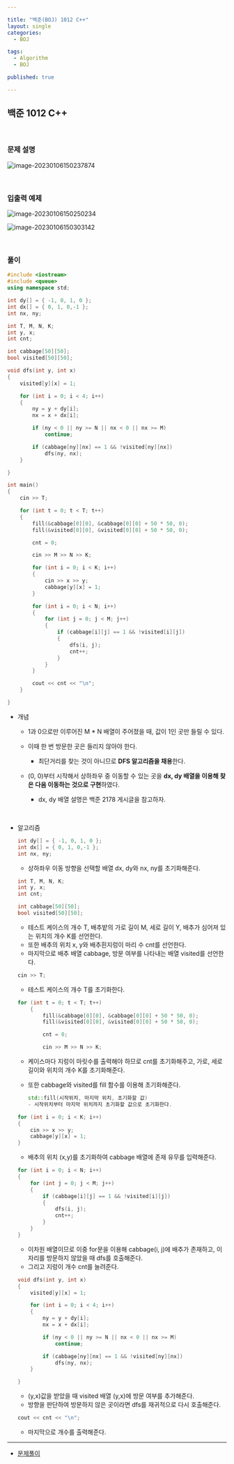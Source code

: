 ```yaml
---

title: "백준(BOJ) 1012 C++"
layout: single
categories:
  - BOJ

tags:
  - Algorithm
  - BOJ

published: true

---
```


## 백준 1012 C++

<br>

### 문제 설명

![image-20230106150237874](/assets/images/2023-1-6-BOJ1012/image-20230106150237874.png)

<br>

### 입출력 예제

![image-20230106150250234](/assets/images/2023-1-6-BOJ1012/image-20230106150250234.png)

![image-20230106150303142](/assets/images/2023-1-6-BOJ1012/image-20230106150303142.png)

<br>

### 풀이

```cpp
#include <iostream>
#include <queue>
using namespace std;

int dy[] = { -1, 0, 1, 0 };
int dx[] = { 0, 1, 0,-1 };
int nx, ny;

int T, M, N, K;
int y, x;
int cnt;

int cabbage[50][50];
bool visited[50][50];

void dfs(int y, int x)
{
    visited[y][x] = 1;

    for (int i = 0; i < 4; i++)
    {
        ny = y + dy[i];
        nx = x + dx[i];

        if (ny < 0 || ny >= N || nx < 0 || nx >= M)
            continue;

        if (cabbage[ny][nx] == 1 && !visited[ny][nx])
            dfs(ny, nx);
    }

}

int main()
{
    cin >> T;

    for (int t = 0; t < T; t++)
    {
        fill(&cabbage[0][0], &cabbage[0][0] + 50 * 50, 0);
        fill(&visited[0][0], &visited[0][0] + 50 * 50, 0);

        cnt = 0;

        cin >> M >> N >> K;

        for (int i = 0; i < K; i++)
        {
            cin >> x >> y;
            cabbage[y][x] = 1;
        }

        for (int i = 0; i < N; i++)
        {
            for (int j = 0; j < M; j++)
            {
                if (cabbage[i][j] == 1 && !visited[i][j])
                {
                    dfs(i, j);
                    cnt++;
                }
            }
        }

        cout << cnt << "\n";
    }

}
```

- 개념
  - 1과 0으로만 이루어진 M * N 배열이 주어졌을 때, 값이 1인 곳만 들릴 수 있다.

  - 이때 한 번 방문한 곳은 들리지 않아야 한다.

    - 최단거리를 찾는 것이 아니므로 **DFS 알고리즘을 채용**한다.

  - (0, 0)부터 시작해서 상하좌우 중 이동할 수 있는 곳을 **dx, dy 배열을 이용해 찾은 다음 이동하는 것으로 구현**하였다.

    - dx, dy 배열 설명은 백준 2178 게시글을 참고하자.



<br>

- 알고리즘

  ```cpp
  int dy[] = { -1, 0, 1, 0 };
  int dx[] = { 0, 1, 0,-1 };
  int nx, ny;
  ```

  - 상하좌우 이동 방향을 선택할 배열 dx, dy와 nx, ny를 초기화해준다.

  ```cpp
  int T, M, N, K;
  int y, x;
  int cnt;
  
  int cabbage[50][50];
  bool visited[50][50];
  ```

  - 테스트 케이스의 개수 T, 배추밭의 가로 길이 M, 세로 길이 Y, 배추가 심어져 있는 위치의 개수 K를 선언한다.
  - 또한 배추의 위치 x, y와 배추흰지렁이 마리 수 cnt를 선언한다.
  - 마지막으로 배추 배열 cabbage, 방문 여부를 나타내는 배열 visited를 선언한다.

  ```cpp
  cin >> T;
  ```

  - 테스트 케이스의 개수 T를 초기화한다.

  ```cpp
  for (int t = 0; t < T; t++)
      {
          fill(&cabbage[0][0], &cabbage[0][0] + 50 * 50, 0);
          fill(&visited[0][0], &visited[0][0] + 50 * 50, 0);
  
          cnt = 0;
  
          cin >> M >> N >> K;
  ```

  - 케이스마다 지렁이 마릿수를 출력해야 하므로 cnt를 초기화해주고, 가로, 세로 길이와 위치의 개수 K를 초기화해준다.

  - 또한 cabbage와 visited를 fill 함수를 이용해 초기화해준다.

    ```cpp
    std::fill(시작위치, 마지막 위치, 초기화할 값)
    - 시작위치부터 마지막 위치까지 초기화할 값으로 초기화한다.
    ```

  ```cpp
  for (int i = 0; i < K; i++)
  {
      cin >> x >> y;
      cabbage[y][x] = 1;
  }
  ```

  - 배추의 위치 (x,y)를 초기화하여 cabbage 배열에 존재 유무를 입력해준다.

  ```cpp
  for (int i = 0; i < N; i++)
  {
      for (int j = 0; j < M; j++)
      {
          if (cabbage[i][j] == 1 && !visited[i][j])
          {
              dfs(i, j);
              cnt++;
          }
      }
  }
  ```

  - 이차원 배열이므로 이중 for문을 이용해 cabbage(i, j)에 배추가 존재하고, 이 자리를 방문하지 않았을 때 dfs를 호출해준다.
  - 그리고 지렁이 개수 cnt를 늘려준다.

  ```cpp
  void dfs(int y, int x)
  {
      visited[y][x] = 1;
  
      for (int i = 0; i < 4; i++)
      {
          ny = y + dy[i];
          nx = x + dx[i];
  
          if (ny < 0 || ny >= N || nx < 0 || nx >= M)
              continue;
  
          if (cabbage[ny][nx] == 1 && !visited[ny][nx])
              dfs(ny, nx);
      }
  
  }
  ```

  - (y,x)값을 받았을 때 visited 배열 (y,x)에 방문 여부를 추가해준다.
  - 방향을 판단하여 방문하지 않은 곳이라면 dfs를 재귀적으로 다시 호출해준다.

  ```cpp
  cout << cnt << "\n";
  ```

  - 마지막으로 개수를 출력해준다.

---

- [문제풀이](https://www.acmicpc.net/user/malove8466)

